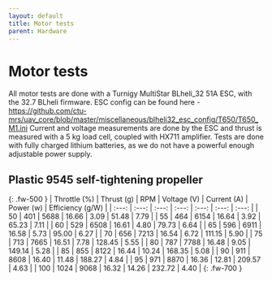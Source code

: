 ```yaml
---
layout: default
title: Motor tests
parent: Hardware
---
```


# Motor tests
All motor tests are done with a Turnigy MultiStar BLheli_32 51A ESC, with the 32.7 BLheli firmware. ESC config can be found here - https://github.com/ctu-mrs/uav_core/blob/master/miscellaneous/blheli32_esc_config/T650/T650_M1.ini
Current and voltage measurements are done by the ESC and thrust is measured with a 5 kg load cell, coupled with HX711 amplifier.
Tests are done with fully charged lithium batteries, as we do not have a powerful enough adjustable power supply.

## Plastic 9545 self-tightening propeller

{: .fw-500 }
| Throttle (%) | Thrust (g) | RPM   | Voltage (V) | Current (A) | Power (w) | Efficiency (g/W) |
| :---:        | :---:      | :---: | :---:       | :---:       | :---:     | :---:            |
| 50           | 401        | 5688  | 16.66       | 3.09        | 51.48     | 7.79             |
| 55           | 464        | 6154  | 16.64       | 3.92        | 65.23     | 7.11             |
| 60           | 529        | 6508  | 16.61       | 4.80        | 79.73     | 6.64             |
| 65           | 596        | 6911  | 16.58       | 5.73        | 95.00     | 6.27             |
| 70           | 656        | 7213  | 16.54       | 6.72        | 111.15    | 5.90             |
| 75           | 713        | 7665  | 16.51       | 7.78        | 128.45    | 5.55             |
| 80           | 787        | 7788  | 16.48       | 9.05        | 149.14    | 5.28             |
| 85           | 855        | 8122  | 16.44       | 10.24       | 168.35    | 5.08             |
| 90           | 911        | 8608  | 16.40       | 11.48       | 188.27    | 4.84             |
| 95           | 971        | 8870  | 16.36       | 12.81       | 209.57    | 4.63             |
| 100          | 1024       | 9068  | 16.32       | 14.26       | 232.72    | 4.40             |
{: .fw-700 }

